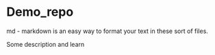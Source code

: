 # Demo_repo

md - markdown is an easy way to format your text in these sort of files.

Some description and learn
